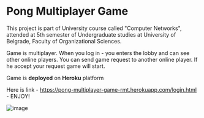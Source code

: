 # Pong Multiplayer Game
This project is part of University course called "Computer Networks", attended at 5th semester of Undergraduate studies at University of Belgrade, Faculty of Organizational Sciences. 

Game is multiplayer.
When you log in - you enters the lobby and can see other online players.
You can send game request to another online player.
If he accept your request game will start.

Game is **deployed** on **Heroku** platform 

Here is link - https://pong-multiplayer-game-rmt.herokuapp.com/login.html - ENJOY! 


![image](https://user-images.githubusercontent.com/44339816/134187809-06983b2d-3522-4e0f-b38a-5bf25897ea05.png)
